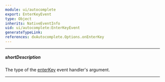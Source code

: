 ```yaml
---
module: ui/autocomplete
export: EnterKeyEvent
type: Object
inherits: NativeEventInfo
uid: ui/autocomplete:EnterKeyEvent
generateTypeLink: 
references: dxAutocomplete.Options.onEnterKey
---
```

---
##### shortDescription
The type of the [enterKey]({basewidgetpath}/Events/#enterKey) event handler's argument.

---
<!-- Description goes here -->